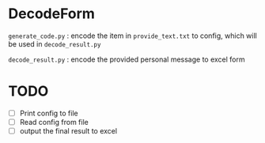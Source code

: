 # DecodeForm



`generate_code.py` : encode the item in `provide_text.txt` to config, which will be used in `decode_result.py`

`decode_result.py` : encode the provided personal message to excel form



# TODO

- [ ] Print config to file
- [ ] Read config from file
- [ ] output the final result to excel